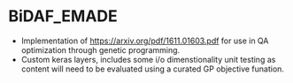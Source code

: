 # BiDAF_EMADE
* Implementation of https://arxiv.org/pdf/1611.01603.pdf for use in QA optimization through genetic programming.
* Custom keras layers, includes some i/o dimenstionality unit testing as content will need to be evaluated using a curated GP objective funation.
